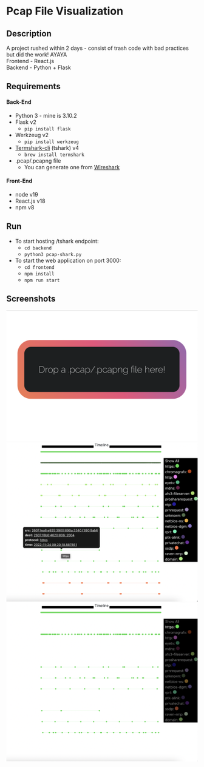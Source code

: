 # Pcap File Visualization

## Description
A project rushed within 2 days - consist of trash code with bad practices but did the work! AYAYA  
Frontend - React.js  
Backend - Python + Flask

## Requirements
#### Back-End
* Python 3 - mine is 3.10.2
* Flask v2
  * `pip install flask`
* Werkzeug v2
  * `pip install werkzeug`
* [Termshark-cli](https://termshark.io/) (tshark) v4
  * `brew install termshark`
* .pcap/.pcapng file
  * You can generate one from [Wireshark](https://www.wireshark.org/download.html)

#### Front-End
* node v19
* React.js v18
* npm v8

## Run
* To start hosting /tshark endpoint:
  * `cd backend`
  * `python3 pcap-shark.py`
* To start the web application on port 3000:
  * `cd frontend`
  * `npm install`
  * `npm run start`

## Screenshots
![screenshot](example/drag.png?raw=true 'Initial State')
![screenshot](example/showall.png?raw=true 'Show Packets in All Protocols')
![screenshot](example/showone.png?raw=true 'Show Only Packets in One Protocol')
